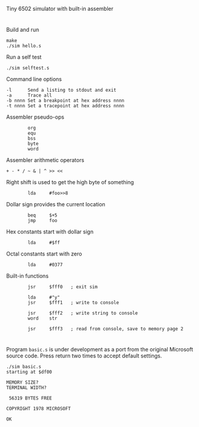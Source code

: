 Tiny 6502 simulator with built-in assembler
#
Build and run
```
make
./sim hello.s
```
Run a self test
```
./sim selftest.s
```
Command line options
```
-l      Send a listing to stdout and exit
-a      Trace all
-b nnnn Set a breakpoint at hex address nnnn
-t nnnn Set a tracepoint at hex address nnnn
```
Assembler pseudo-ops
```
        org
        equ
        bss
        byte
        word
```
Assembler arithmetic operators
```
+ - * / ~ & | ^ >> <<
```
Right shift is used to get the high byte of something
```
        lda     #foo>>8
```
Dollar sign provides the current location
```
        beq     $+5
        jmp     foo
```
Hex constants start with dollar sign
```
        lda     #$ff
```
Octal constants start with zero
```
        lda     #0377
```
Built-in functions
```
        jsr     $fff0   ; exit sim

        lda     #"y"
        jsr     $fff1   ; write to console

        jsr     $fff2   ; write string to console
        word    str

        jsr     $fff3   ; read from console, save to memory page 2
```
#
Program `basic.s` is under development as a port from the original Microsoft source code.
Press return two times to accept default settings.
```
./sim basic.s
starting at $df00

MEMORY SIZE? 
TERMINAL WIDTH? 

 56319 BYTES FREE

COPYRIGHT 1978 MICROSOFT

OK
```
